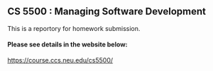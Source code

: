 ## CS 5500 : Managing Software Development

This is a reportory for homework submission. 
#### Please see details in the website below: 
<https://course.ccs.neu.edu/cs5500/>
